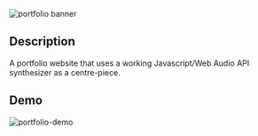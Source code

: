 ![portfolio banner](https://cloud.githubusercontent.com/assets/17185335/17823294/6379b2fe-6664-11e6-8373-56846d01f2a7.jpg)

## Description
A portfolio website that uses a working Javascript/Web Audio API synthesizer as a centre-piece. 

## Demo
![portfolio-demo](https://cloud.githubusercontent.com/assets/17185335/17824473/d9b6863a-666a-11e6-8deb-2257af488342.gif)
